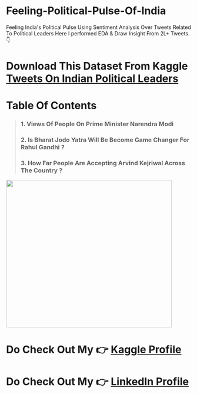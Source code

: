 # Feeling-Political-Pulse-Of-India
Feeling India's Political Pulse Using Sentiment Analysis Over Tweets Related To Political Leaders
Here I performed EDA & Draw Insight From 2L+ Tweets. 👇

# Download This Dataset From Kaggle [Tweets On Indian Political Leaders](https://www.kaggle.com/datasets/soumendraprasad/201k-tweets-on-mrmodimrrahulmrkejrielecanal)

# Table Of Contents
>### **1. Views Of People On Prime Minister Narendra Modi**
>### **2. Is Bharat Jodo Yatra Will Be Become Game Changer For Rahul Gandhi ?**
>### **3. How Far People Are Accepting Arvind Kejriwal Across The Country ?**

<img src="https://images.hindustantimes.com/rf/image_size_640x362/HT/p1/2015/02/04/Incoming/Pictures/1313760_Wallpaper2.jpg" width= 450 height = 400 />

# Do Check Out My 👉 [Kaggle Profile](https://www.kaggle.com/soumendraprasad)
# Do Check Out My 👉 [LinkedIn  Profile](https://www.linkedin.com/in/soumendra-prasad-mohanty-9338b9243/)

